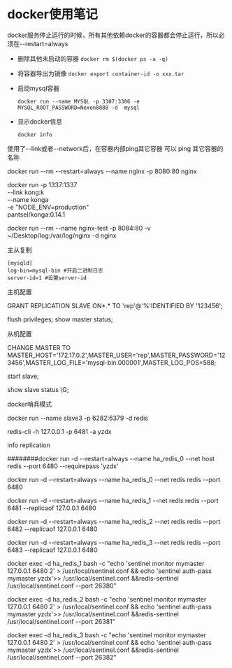 # docker使用笔记

docker服务停止运行的时候，所有其他依赖docker的容器都会停止运行，所以必须在--restart=always

* 删除其他未启动的容器
  `docker rm $(docker ps -a -q)`

* 将容器导出为镜像
  `docker export container-id -o xxx.tar`

* 启动mysql容器
  
  `docker run --name MYSQL -p 3307:3306 -e MYSQL_ROOT_PASSWORD=Nexon8888 -d  mysql`

*	显示docker信息

	`docker info`

使用了--link或者--network后，在容器内部ping其它容器 可以 ping 其它容器的名称

docker run --rm --restart=always --name nginx  -p 8080:80 nginx

docker run -p 1337:1337 \
             --link kong:k \
             --name konga \
             -e "NODE_ENV=production" \
             pantsel/konga:0.14.1

docker run --rm --name nginx-test -p 8084:80 -v ~/Desktop/log:/var/log/nginx -d  nginx





主从复制



```
[mysqld]
log-bin=mysql-bin #开启二进制日志
server-id=1 #设置server-id
```

主机配置

GRANT REPLICATION SLAVE  ON*.* TO 'rep'@'%'IDENTIFIED BY '123456';

flush privileges; show master status;

从机配置

CHANGE MASTER TO MASTER_HOST='172.17.0.2',MASTER_USER='rep',MASTER_PASSWORD='123456',MASTER_LOG_FILE='mysql-bin.000001',MASTER_LOG_POS=588;

start slave;

show slave status \G;

















docker哨兵模式



docker run --name slave3 -p 6282:6379 -d redis





redis-cli -h 127.0.0.1 -p 6481 -a yzdx



info replication

########docker run -d --restart=always --name ha_redis_0 --net host redis --port 6480 --requirepass 'yzdx'



docker run -d --restart=always --name ha_redis_0 --net redis redis --port 6480

docker run -d --restart=always --name ha_redis_1 --net redis redis --port 6481 --replicaof 127.0.0.1 6480 

docker run -d --restart=always --name ha_redis_2 --net redis redis --port 6482 --replicaof 127.0.0.1 6480

docker run -d --restart=always --name ha_redis_3 --net redis redis --port 6483 --replicaof 127.0.0.1 6480



docker exec -d ha_redis_1 bash -c "echo 'sentinel monitor mymaster 127.0.0.1 6480 2' > /usr/local/sentinel.conf && echo 'sentinel auth-pass mymaster yzdx'>> /usr/local/sentinel.conf &&redis-sentinel /usr/local/sentinel.conf --port 26380"

docker exec -d ha_redis_2 bash -c "echo 'sentinel monitor mymaster 127.0.0.1 6480 2' > /usr/local/sentinel.conf && echo 'sentinel auth-pass mymaster yzdx'>> /usr/local/sentinel.conf &&redis-sentinel /usr/local/sentinel.conf --port 26381"

docker exec -d ha_redis_3 bash -c "echo 'sentinel monitor mymaster 127.0.0.1 6480 2' > /usr/local/sentinel.conf && echo 'sentinel auth-pass mymaster yzdx'>> /usr/local/sentinel.conf &&redis-sentinel /usr/local/sentinel.conf --port 26382"


